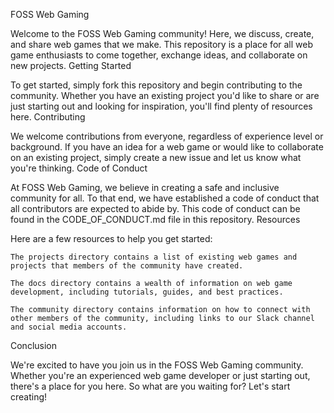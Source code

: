 FOSS Web Gaming

Welcome to the FOSS Web Gaming community! Here, we discuss, create, and share web games that we make. This repository is a place for all web game enthusiasts to come together, exchange ideas, and collaborate on new projects.
Getting Started

To get started, simply fork this repository and begin contributing to the community. Whether you have an existing project you'd like to share or are just starting out and looking for inspiration, you'll find plenty of resources here.
Contributing

We welcome contributions from everyone, regardless of experience level or background. If you have an idea for a web game or would like to collaborate on an existing project, simply create a new issue and let us know what you're thinking.
Code of Conduct

At FOSS Web Gaming, we believe in creating a safe and inclusive community for all. To that end, we have established a code of conduct that all contributors are expected to abide by. This code of conduct can be found in the CODE_OF_CONDUCT.md file in this repository.
Resources

Here are a few resources to help you get started:

    The projects directory contains a list of existing web games and projects that members of the community have created.

    The docs directory contains a wealth of information on web game development, including tutorials, guides, and best practices.

    The community directory contains information on how to connect with other members of the community, including links to our Slack channel and social media accounts.

Conclusion

We're excited to have you join us in the FOSS Web Gaming community. Whether you're an experienced web game developer or just starting out, there's a place for you here. So what are you waiting for? Let's start creating!